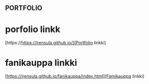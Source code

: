 ## PORTFOLIO

# porfolio linkk
[https://https://irensula.github.io/](Portfolio linkki)

# fanikauppa linkki
[https://irensula.github.io/fanikauppa/index.html](Famikauppa linkki)